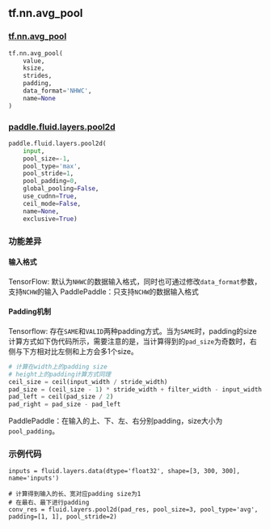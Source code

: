 ## tf.nn.avg_pool

### [tf.nn.avg_pool](https://www.tensorflow.org/versions/r1.10/api_docs/python/tf/nn/avg_pool)

``` python
tf.nn.avg_pool(
    value,
    ksize,
    strides,
    padding,
    data_format='NHWC',
    name=None
)
```


### [paddle.fluid.layers.pool2d](http://paddlepaddle.org/documentation/docs/en/1.3/api/layers.html#permalink-116-pool2d)
``` python
paddle.fluid.layers.pool2d(
    input, 
    pool_size=-1, 
    pool_type='max', 
    pool_stride=1, 
    pool_padding=0, 
    global_pooling=False, 
    use_cudnn=True, 
    ceil_mode=False, 
    name=None, 
    exclusive=True)
```
### 功能差异

#### 输入格式
TensorFlow: 默认为`NHWC`的数据输入格式，同时也可通过修改`data_format`参数，支持`NCHW`的输入
PaddlePaddle：只支持`NCHW`的数据输入格式

#### Padding机制

Tensorflow: 存在`SAME`和`VALID`两种padding方式。当为`SAME`时，padding的size计算方式如下伪代码所示，需要注意的是，当计算得到的`pad_size`为奇数时，右侧与下方相对比左侧和上方会多1个size。
``` python
# 计算在width上的padding size
# height上的padding计算方式同理
ceil_size = ceil(input_width / stride_width)
pad_size = (ceil_size - 1) * stride_width + filter_width - input_width
pad_left = ceil(pad_size / 2)
pad_right = pad_size - pad_left
```
PaddlePaddle：在输入的上、下、左、右分别padding，size大小为`pool_padding`。

### 示例代码
```
inputs = fluid.layers.data(dtype='float32', shape=[3, 300, 300], name='inputs')

# 计算得到输入的长、宽对应padding size为1
# 在最右、最下进行padding
conv_res = fluid.layers.pool2d(pad_res, pool_size=3, pool_type='avg', padding=[1, 1], pool_stride=2)
```
